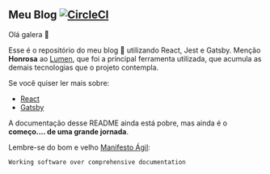 ## Meu Blog [![CircleCI](https://circleci.com/gh/JulianoGTZ/juliano-lima-personal-blog.svg?style=svg)](https://circleci.com/gh/JulianoGTZ/juliano-lima-personal-blog)

Olá galera :tada:

Esse é o repositório do meu blog :rocket: utilizando React, Jest e Gatsby. Menção **Honrosa** ao [Lumen](https://lumen.netlify.com/), que foi a principal ferramenta utilizada, que acumula as demais tecnologias que o projeto contempla.

Se você quiser ler mais sobre:

- [React](https://reactjs.org/)
- [Gatsby](https://www.gatsbyjs.org/)

A documentação desse README ainda está pobre, mas ainda é o **começo.... de uma grande jornada**.

Lembre-se do bom e velho [Manifesto Ágil](https://agilemanifesto.org/):

```
Working software over comprehensive documentation
```
